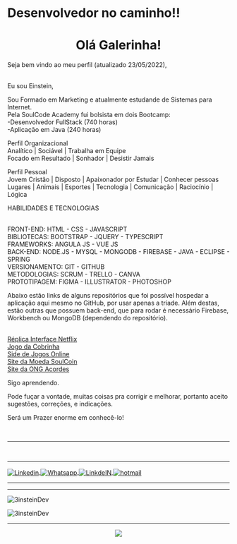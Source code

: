 # Desenvolvedor no caminho!!


<h1 align="center">Olá Galerinha!</h1>

Seja bem vindo ao meu perfil (atualizado 23/05/2022), 

<br> Eu sou Einstein,

Sou Formado em Marketing e atualmente estudande de Sistemas para Internet.
<br>Pela SoulCode Academy fui bolsista em dois Bootcamp:
<br>-Desenvolvedor FullStack (740 horas)
<br>-Aplicação em Java (240 horas)

Perfil Organizacional
<br>Analítico | Sociável | Trabalha em Equipe 
<br>Focado em Resultado | Sonhador | Desistir Jamais

Perfil Pessoal
<br>Jovem Cristão | Disposto | Apaixonador por Estudar | Conhecer pessoas 
<br>Lugares | Animais | Esportes | Tecnologia | Comunicação | Raciocínio | Lógica

HABILIDADES E TECNOLOGIAS

<br>FRONT-END:  HTML - CSS - JAVASCRIPT 
<br>BIBLIOTECAS:  BOOTSTRAP  - JQUERY - TYPESCRIPT
<br>FRAMEWORKS: ANGULA JS - VUE JS
<br>BACK-END: NODE.JS - MYSQL - MONGODB - FIREBASE - JAVA - ECLIPSE - SPRING
<br>VERSIONAMENTO: GIT - GITHUB
<br>METODOLOGIAS: SCRUM - TRELLO - CANVA 
<br>PROTOTIPAGEM: FIGMA - ILLUSTRATOR - PHOTOSHOP

Abaixo estão links de alguns repositórios que foi possível hospedar a aplicação aqui mesmo no GitHub, por usar apenas a tríade.
Além destas, estão outras que possuem back-end, que para rodar é necessário Firebase, Workbench ou MongoDB (dependendo do repositório).

<br> 
<a target="_blank" href="https://3insteindev.github.io/Netflix-Interface/">Réplica Interface Netflix</a>
<br> 
<a target="_blank" href="https://3insteindev.github.io/Jogo-da-Cobrinha/">Jogo da Cobrinha</a>
<br> 
<a target="_blank" href="https://3insteindev.github.io/SiteDeGames/">Side de Jogos Online</a>
<br> 
<a target="_blank" href="https://3insteindev.github.io/SoulCoin/">Site da Moeda SoulCoin</a>
<br> 
<a target="_blank" href="https://3insteindev.github.io/ONGAcordes/">Site da ONG Acordes</a>

Sigo aprendendo.

Pode fuçar a vontade, muitas coisas pra corrigir e melhorar, portanto aceito sugestões, correções, e indicações.



Será um Prazer enorme em conhecê-lo! 

<br> <hr>
<!-- ![til](./meump4.gif) -->



<br> <hr>
<a target="_blank" href="https://www.linkedin.com/in/einstein-h-soares">



<img align = "center" alt = "Linkedin" color = "white" src = "https://img.shields.io/badge/LinkedIn-0077B5?style=for-the-badge&logo=linkedin&logoColor=white" />

</a>
<a target="_blank" href="https://api.whatsapp.com/send?phone=5519983972249">
  <img align = "center" alt = "Whatsapp" color = "white" src = "https://img.shields.io/badge/WhatsApp-25D366?style=for-the-badge&logo=whatsapp&logoColor=white" />
   
<a target="_blank" href="https://github.com/3insteinDev/">
  <img align = "center" alt = "LinkdeIN" src = "https://img.shields.io/badge/GitHub-100000?style=for-the-badge&logo=github&logoColor=white" />
</a>  

<a target="_blank" href="mailto:einstein.dev@hotmail.com">
  <img align = "center" alt = "hotmail" src = "https://img.shields.io/badge/hotmail-D14836?style=for-the-badge&logo=gmail&logoColor=white" />
</a>
  <br> <hr>

  

<hr>

<p> <img align = "center" src = "https://github-readme-stats.vercel.app/api/top-langs?username=3insteinDev&show_icons=true&locale=en&layout=compact" alt = "3insteinDev" /> </p>

<p> <img align = "center" src = "https://github-readme-stats.vercel.app/api?username=3insteinDev&show_icons=true&locale=en" alt = "3insteinDev" /> </p>

<hr>

<p align="center">
  <a href="https://github.com/3insteinDev">
    <img
      align="center"
      src="https://github-profile-trophy.vercel.app/?username=3insteinDev&theme=onedark&no-frame=true&row=1&&margin-w=20&no-bg=true"
    />
  </a>
</a>
</p>


